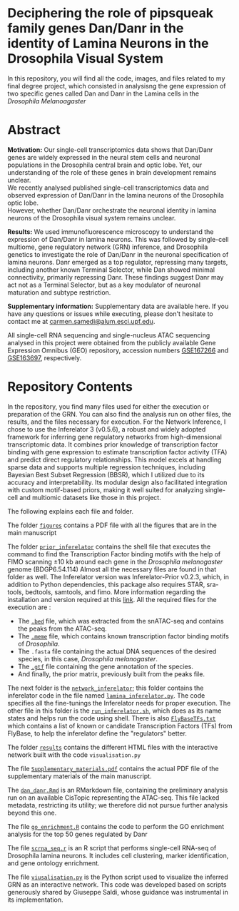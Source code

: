 # Deciphering the role of pipsqueak family genes Dan/Danr in the identity of Lamina Neurons in the Drosophila Visual System 



In this repository, you will find all the code, images, and files related to my final degree project, which consisted in analysisng the gene expression of two specific genes called Dan and Danr in the Lamina cells in the *Drosophila Melanoagaster*


# Abstract


**Motivation:** Our single-cell transcriptomics data shows that Dan/Danr genes are widely expressed in the neural stem cells and neuronal populations in the Drosophila central brain and optic lobe. 
Yet, our understanding of the role of these genes in brain development remains unclear.  
We recently analysed published single-cell transcriptomics data and observed expression of Dan/Danr in the lamina neurons of the Drosophila optic lobe.  
However, whether Dan/Danr orchestrate the neuronal identity in lamina neurons of the Drosophila visual system remains unclear.  


**Results:** We used immunofluorescence microscopy to understand the expression of Dan/Danr in lamina neurons. This was followed by single-cell multiome, gene regulatory network (GRN) inference, and Drosophila genetics to investigate the role of Dan/Danr in the neuronal specification of lamina neurons. 
Danr emerged as a top regulator, repressing many targets, including another known Terminal Selector, while Dan showed minimal connectivity, primarily repressing Danr. 
These findings suggest Danr may act not as a Terminal Selector, but as a key modulator of neuronal maturation and subtype restriction.


**Supplementary information:** Supplementary data are available here.
If you have any questions or issues while executing, please don't hesitate to contact me at carmen.samedi@alum.esci.upf.edu.

All single-cell RNA sequencing and single-nucleus ATAC sequencing analysed in this project were obtained from the publicly available Gene Expression Omnibus (GEO) repository, accession numbers [GSE167266](https://www.ncbi.nlm.nih.gov/geo/query/acc.cgi?acc=GSE167266) and [GSE163697](https://www.ncbi.nlm.nih.gov/geo/query/acc.cgi?acc=GSE163697), respectively.


# Repository Contents
In the repository, you find many files used for either the execution or preparation of the GRN. You can also find the analysis run on other files, the results, and the files necessary for execution. 
For the Network Inference, I chose to use the Inferelator 3 (v0.5.6), a robust and widely adopted framework for inferring gene regulatory networks from high-dimensional transcriptomic data. It combines prior knowledge of transcription factor binding with gene expression to estimate transcription factor activity (TFA) and predict direct regulatory relationships. This model excels at handling sparse data and supports multiple regression techniques, including Bayesian Best Subset Regression (BBSR), which I utilized due to its accuracy and interpretability. Its modular design also facilitated integration with custom motif-based priors, making it well suited for analyzing single-cell and multiomic datasets like those in this project.


The following explains each file and folder. 


The folder [`figures`](figures) contains a PDF file with all the figures that are in the main manuscript

The folder [`prior_inferelator`](prior_inferelator) contains the shell file that executes the command to find the Transcription Factor binding motifs with the help of FIMO scanning ±10 kb around each gene in the *Drosophila melanogaster* genome (BDGP6.54.114) 
Almost all the necessary files are found in that folder as well. 
The Inferelator version was Inferelator-Prior v0.2.3, which, in addition to Python dependencies, this package also requires STAR, sra-tools, bedtools, samtools, and fimo. More information regarding the installation and version required at this [link](https://github.com/flatironinstitute/inferelator-prior). 
All the required files for the execution are :
- The [`.bed`](prior_inferelator/GSE163697_consensus_peaks_500pb.bed.gz) file, which was extracted from the snATAC-seq and contains the peaks from the ATAC-seq.  
- The [`.meme`](prior_inferelator/CisBPDrosophilaALL.meme.zip) file, which contains known transcription factor binding motifs of *Drosophila*.  
- The `.fasta` file containing the actual DNA sequences of the desired species, in this case, *Drosophila melanogaster*.  
- The [`.gtf`](prior_inferelator/Drosophila_melanogaster.BDGP6.54.114.zip) file containing the gene annotation of the species.  
- And finally, the prior matrix, previously built from the peaks file.


The next folder is the [`network_inferelator`](network_inferelator); this folder contains the inferelator code in the file named [`lamina_inferelator.py`](network_inferelator/lamina_inferelator.py). The code specifies all the fine-tunings the Inferelator needs for proper execution. 
The other file in this folder is the [`run_inferelator.sh`](network_inferelator/run_inferelator.sh), which does as its name states and helps run the code using shell.
There is also [`FlyBaseTFs.txt`](network_inferelator/FlyBaseTFs.txt)  which contains  a list of known or candidate Transcription Factors (TFs) from FlyBase, to help the inferelator define the "regulators" better.


The folder [`results`](figures) contains the different HTML files with the interactive network built with the code `visualisation.py`


The file [`Supplementary_materials.pdf`](Supplementary_materials.pdf) contains the actual PDF file of the supplementary materials of the main manuscript.


The [`dan_danr.Rmd`](dan_danr.Rmd) is an RMarkdown file, containing the preliminary analysis run on an available CisTopic representing the ATAC-seq. This file lacked metadata, restricting its utility; we therefore did not pursue further analysis beyond this one. 


The file [`go_enrichment.R`](go_enrichment.R) contains the code to perform the GO enrichment analysis for the top 50 genes regulated by Danr 


The file [`scrna_seq.r`](scrna_seq.R) is an R script that performs single-cell RNA-seq of Drosophila lamina neurons. It includes cell clustering, marker identification, and gene ontology enrichment.


The file [`viusalisation.py`](visualisation.py) is the Python script used to visualize the inferred GRN as an interactive network. This code was developed based on scripts generously shared by Giuseppe Saldi, whose guidance was instrumental in its implementation.




